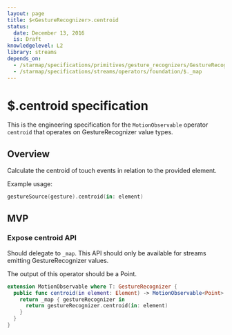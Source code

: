 ```yaml
---
layout: page
title: $<GestureRecognizer>.centroid
status:
  date: December 13, 2016
  is: Draft
knowledgelevel: L2
library: streams
depends_on:
  - /starmap/specifications/primitives/gesture_recognizers/GestureRecognizer
  - /starmap/specifications/streams/operators/foundation/$._map
---
```


# $<GestureRecognizer>.centroid specification

This is the engineering specification for the `MotionObservable` operator `centroid` that operates
on GestureRecognizer value types.

## Overview

Calculate the centroid of touch events in relation to the provided element.

Example usage:

```swift
gestureSource(gesture).centroid(in: element)
```

## MVP

### Expose centroid API

Should delegate to `_map`. This API should only be available for streams emitting GestureRecognizer
values.

The output of this operator should be a Point.

```swift
extension MotionObservable where T: GestureRecognizer {
  public func centroid(in element: Element) -> MotionObservable<Point> {
    return _map { gestureRecognizer in
      return gestureRecognizer.centroid(in: element)
    }
  }
}
```
